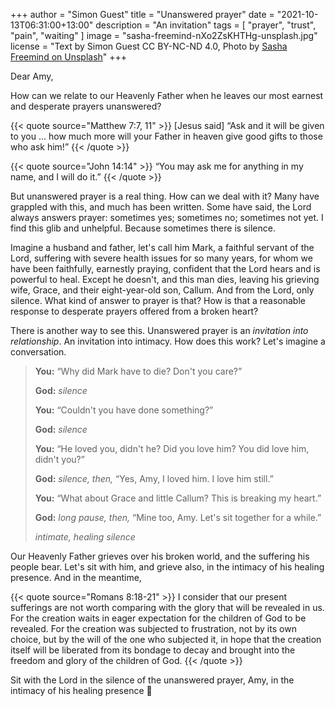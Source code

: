 +++
author = "Simon Guest"
title = "Unanswered prayer"
date = "2021-10-13T06:31:00+13:00"
description = "An invitation"
tags = [ "prayer", "trust", "pain", "waiting" ]
image = "sasha-freemind-nXo2ZsKHTHg-unsplash.jpg"
license = "Text by Simon Guest CC BY-NC-ND 4.0, Photo by [Sasha Freemind on Unsplash](https://unsplash.com/photos/nXo2ZsKHTHg)"
+++

Dear Amy,

How can we relate to our Heavenly Father when he leaves our most earnest and desperate prayers unanswered?

{{< quote source="Matthew 7:7, 11" >}}
[Jesus said] “Ask and it will be given to you ... how much more will your Father in heaven give good gifts to those who ask him!”
{{< /quote >}}

{{< quote source="John 14:14" >}}
“You may ask me for anything in my name, and I will do it.”
{{< /quote >}}

But unanswered prayer is a real thing. How can we deal with it? Many have grappled with this, and much has been written. Some have said, the Lord always answers prayer: sometimes yes; sometimes no; sometimes not yet. I find this glib and unhelpful. Because sometimes there is silence. 

Imagine a husband and father, let's call him Mark, a faithful servant of the Lord, suffering with severe health issues for so many years, for whom we have been faithfully, earnestly praying, confident that the Lord hears and is powerful to heal. Except he doesn't, and this man dies, leaving his grieving wife, Grace, and their eight-year-old son, Callum. And from the Lord, only silence. What kind of answer to prayer is that? How is that a reasonable response to desperate prayers offered from a broken heart?

There is another way to see this. Unanswered prayer is an _invitation into relationship_. An invitation into intimacy. How does this work? Let's imagine a conversation.

> **You:** “Why did Mark have to die? Don't you care?”
>
> **God:** _silence_
>
> **You:** “Couldn't you have done something?”
>
> **God:** _silence_
>
> **You:** “He loved you, didn't he? Did you love him? You did love him, didn't you?”
>
> **God:** _silence, then,_ “Yes, Amy, I loved him. I love him still.”
>
> **You:** “What about Grace and little Callum? This is breaking my heart.”
>
> **God:** _long pause, then,_ “Mine too, Amy. Let's sit together for a while.”
>
> _intimate, healing silence_

Our Heavenly Father grieves over his broken world, and the suffering his people bear. Let's sit with him, and grieve also, in the intimacy of his healing presence. And in the meantime,

{{< quote source="Romans 8:18-21" >}}
I consider that our present sufferings are not worth comparing with the glory that will be revealed in us. For the creation waits in eager expectation for the children of God to be revealed. For the creation was subjected to frustration, not by its own choice, but by the will of the one who subjected it, in hope that the creation itself will be liberated from its bondage to decay and brought into the freedom and glory of the children of God.
{{< /quote >}}

Sit with the Lord in the silence of the unanswered prayer, Amy, in the intimacy of his healing presence 🙏

